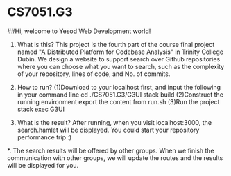 # CS7051.G3

##Hi, welcome to Yesod Web Development world!

1. What is this?
This project is the fourth part of the course final project named "A Distributed Platform for Codebase Analysis" in Trinity College Dubin.
We design a website to support search over Github repositories where you can choose what you want to search, such as the complexity of your repository, lines of code, and No. of commits.


2. How to run?
(1)Download to your localhost first, and input the following in your command line
    cd ./CS7051.G3/G3UI
    stack build
(2)Construct the running environment
    export the content from run.sh
(3)Run the project
    stack exec G3UI


3. What is the result?
After running, when you visit localhost:3000, the search.hamlet will be displayed.
You could start your repository performance trip :)

*. The search results will be offered by other groups. When we finish the communication with other groups, we will update the routes and the results will be displayed for you.  
